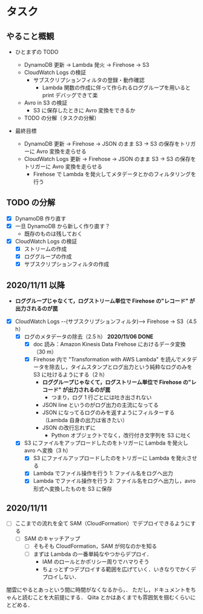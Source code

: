 # タスク

## やること概観

- ひとまずの TODO

  - DynamoDB 更新 -> Lambda 発火 -> Firehose -> S3
  - CloudWatch Logs の検証
    - サブスクリプションフィルタの登録・動作確認
      - Lambda 関数の作成に伴って作られるロググループを用いると print デバッグできて楽
  - Avro in S3 の検証
    - S3 に保存したときに Avro 変換をできるか
  - TODO の分解（タスクの分解）

- 最終目標
  - DynamoDB 更新 -> Firehose -> JSON のまま S3 -> S3 の保存をトリガーに Avro 変換を走らせる
  - CloudWatch Logs 更新 -> Firehose -> JSON のまま S3 -> S3 の保存をトリガーに Avro 変換を走らせる
    - Firehose で Lambda を発火してメタデータとかのフィルタリングを行う

## TODO の分解

- [x] DynamoDB 作り直す
- [x] 一旦 DynamoDB から新しく作り直す？
  - 既存のものは残しておく
- [x] CloudWatch Logs の検証
  - [x] ストリームの作成
  - [x] ロググループの作成
  - [x] サブスクリプションフィルタの作成

## 2020/11/11 以降

- **ロググループじゃなくて，ログストリーム単位で Firehose の"レコード" が出力されるのが罠**

- [x] CloudWatch Logs --(サブスクリプションフィルタ)--> Firehose -> S3（4.5 h）
  - [x] ログのメタデータの除去（2.5 h） **2020/11/06 DONE**
    - [x] doc 読み：Amazon Kinesis Data Firehose におけるデータ変換（30 m）
    - [x] Firehose 内で "Transformation with AWS Lambda" を読んでメタデータを除去し，タイムスタンプとログ出力という純粋なログのみを S3 に吐けるようにする（2 h）
      - **ロググループじゃなくて，ログストリーム単位で Firehose の"レコード" が出力されるのが罠**
        - つまり，ログ 1 行ごとには吐き出されない
      - JSON line というのがログ出力の主流になってる
      - JSON になってるログのみを返すようにフィルターする（Lambda 自身の出力は省きたい）
      - JSON の改行忘れずに
        - Python オブジェクトでなく，改行付き文字列を S3 に吐く
  - [x] S3 にファイルをアップロードしたのをトリガーに Lambda を発火し avro へ変換（3 h）
    - [x] S3 にファイルアップロードしたのをトリガーに Lambda を発火させる
    - [x] Lambda でファイル操作を行う 1: ファイル名をログへ出力
    - [x] Lambda でファイル操作を行う 2: ファイル名をログへ出力し，avro 形式へ変換したものを S3 に保存

## 2020/11/11

- [ ] ここまでの流れを全て SAM（CloudFormation）でデプロイできるようにする
  - [ ] SAM のキャッチアップ
    - [ ] そもそも CloudFormation，SAM が何なのかを知る
    - [ ] まずは Lambda の一番単純なやつからデプロイ．
      - IAM のロールとかポリシー周りでハマりそう
      - ちょっとずつデプロイする範囲を広げていく．いきなりでかくデプロイしない．

闇雲にやるとあっという間に時間がなくなるから，．
ただし，ドキュメントをちゃんと読むことを大前提にする．
Qiita とかはあくまでも雰囲気を掴むくらいにとどめる．
